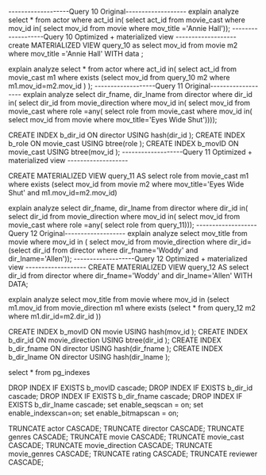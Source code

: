 -------------------Query 10 Original-------------------
explain analyze
select *
from actor
where act_id in(
select act_id
from movie_cast
where mov_id in(
select mov_id
from movie
where mov_title ='Annie Hall'));
-------------------Query 10 Optimized + materialized view -------------------
create MATERIALIZED VIEW query_10
as 
select mov_id from movie m2 where mov_title ='Annie Hall' WITH data ;


explain analyze select *
from actor
where act_id in( select act_id 
				from movie_cast m1
				where exists (select mov_id from query_10 m2 
							  where m1.mov_id=m2.mov_id  ) );
-------------------Query 11 Original-------------------
explain analyze
select dir_fname, dir_lname
from director
where dir_id in(
select dir_id
from movie_direction
where mov_id in(
select mov_id
from movie_cast
where role =any( select role
from movie_cast
where mov_id in(
select mov_id
from movie
where
mov_title='Eyes Wide Shut'))));

CREATE INDEX b_dir_id ON director USING hash(dir_id );
CREATE INDEX b_role ON movie_cast USING btree(role );
CREATE INDEX b_movID ON movie_cast USING btree(mov_id );
-------------------Query 11 Optimized + materialized view -------------------

CREATE MATERIALIZED VIEW query_11
AS
 select role
from movie_cast m1 
where exists (select mov_id from movie m2 
where mov_title='Eyes Wide Shut' and m1.mov_id=m2.mov_id)



explain analyze
select dir_fname, dir_lname
from director
where dir_id in(
select dir_id
from movie_direction
where mov_id in(
select mov_id
from movie_cast
where role =any( select role from query_11)));
-------------------Query 12 Original-------------------
explain analyze 
select mov_title
from movie
where mov_id in (
select mov_id
from movie_direction
where dir_id=
(select dir_id
from director
where dir_fname='Woddy'
and
dir_lname='Allen'));
-------------------Query 12 Optimized + materialized view -------------------
CREATE MATERIALIZED VIEW query_12
AS
 select dir_id from director
 where dir_fname='Woddy' and dir_lname='Allen' 
WITH  DATA;



 explain analyze select mov_title
from movie
where mov_id in (select m1.mov_id from movie_direction m1 
				 where exists (select * from query_12
							   m2 where m1.dir_id=m2.dir_id ))



CREATE INDEX b_movID ON movie USING hash(mov_id );
CREATE INDEX b_dir_id ON movie_direction USING btree(dir_id );
CREATE INDEX b_dir_fname ON director USING hash(dir_fname );
CREATE INDEX b_dir_lname ON director USING hash(dir_lname );











select *
from pg_indexes



DROP INDEX   IF EXISTS  b_movID cascade; 
DROP INDEX   IF EXISTS  b_dir_id cascade;
DROP INDEX   IF EXISTS  b_dir_fname cascade;
DROP INDEX   IF EXISTS  b_dir_lname cascade;
set enable_seqscan = on;
set enable_indexscan=on;
set enable_bitmapscan = on;

TRUNCATE actor CASCADE;
TRUNCATE director CASCADE;
TRUNCATE genres CASCADE;
TRUNCATE movie CASCADE;
TRUNCATE movie_cast CASCADE;
TRUNCATE movie_direction CASCADE;
TRUNCATE movie_genres CASCADE;
TRUNCATE rating CASCADE;
TRUNCATE reviewer CASCADE;